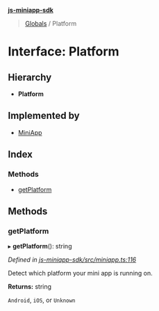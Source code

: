 **[js-miniapp-sdk](../README.md)**

> [Globals](../README.md) / Platform

# Interface: Platform

## Hierarchy

* **Platform**

## Implemented by

* [MiniApp](../classes/miniapp.md)

## Index

### Methods

* [getPlatform](platform.md#getplatform)

## Methods

### getPlatform

▸ **getPlatform**(): string

*Defined in [js-miniapp-sdk/src/miniapp.ts:116](https://github.com/rakutentech/js-miniapp/blob/ac43cde/js-miniapp-sdk/src/miniapp.ts#L116)*

Detect which platform your mini app is running on.

**Returns:** string

`Android`, `iOS`, or `Unknown`
